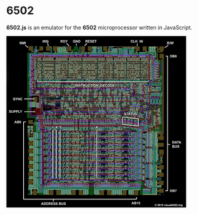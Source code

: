 # 6502
<b>6502.js</b> is an emulator for the <b>6502</b> microprocessor written in JavaScript.

![6502, annotated](/6502_annotated.png)
